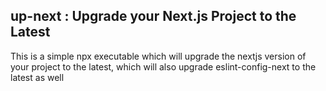 ## up-next : Upgrade your Next.js Project to the Latest 

This is a simple npx executable which will upgrade the nextjs version of your project to the latest, which will also upgrade eslint-config-next to the latest as well  
